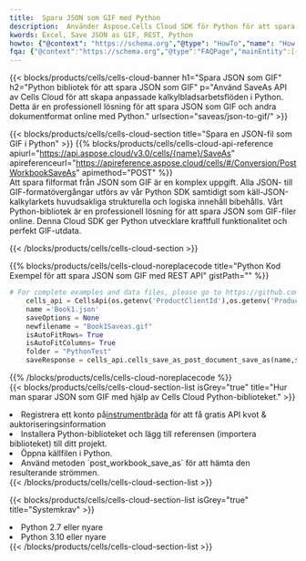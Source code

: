 ```yaml
---
title:  Spara JSON som GIF med Python
description:  Använder Aspose.Cells Cloud SDK för Python för att spara JSON-formatfil som GIF-formatfil.
kwords: Excel, Save JSON as GIF, REST, Python
howto: {"@context": "https://schema.org","@type": "HowTo","name": "How to save JSON as GIF using the Cells Cloud Python library.","description": "How to save JSON as GIF using the Cells Cloud Python library.","image": {"@type": "ImageObject"},"url": "/python/saveas/json-to-gif/","step": [{ "@type": "HowToStep","name": "How to save JSON as GIF using the Cells Cloud Python library. step 1", "image": {"@type": "ImageObject",},"url": "/python/saveas/json-to-gif/","text": "Register an account at <a href='https://dashboard.aspose.cloud/'>Dashboard</a> to get free API quota & authorization details",},{ "@type": "HowToStep","name": "How to save JSON as GIF using the Cells Cloud Python library. step 1", "image": {"@type": "ImageObject",},"url": "/python/saveas/json-to-gif/","text": "Install Python library and add the reference (import the library) to your project.",},{ "@type": "HowToStep","name": "How to save JSON as GIF using the Cells Cloud Python library. step 1", "image": {"@type": "ImageObject",},"url": "/python/saveas/json-to-gif/","text": "Open the source file in Python.",},{ "@type": "HowToStep","name": "How to save JSON as GIF using the Cells Cloud Python library. step 1", "image": {"@type": "ImageObject",},"url": "/python/saveas/json-to-gif/","text": "Use the `post_workbook_save_as` method to retrieve the resulting stream.",}, ],"supply": {"@type": "HowToSupply","name": "document"},"tool": [{"@type": "HowToTool","name": "PyCharm, Visual Studio Code, Sublime, Eclipse"},{"@type": "HowToTool","name": "Aspose Cells"}],"totalTime": "PT6M"}
fqa: {"@context":"https://schema.org","@type":"FAQPage","mainEntity":[{"@type":"Question","name":"Why save file as other formats file in C# using REST API?","acceptedAnswer":{"@type":"Answer","text":"Documents are encoded in many ways, and some files may be incompatible with the software you use. To open and read such files, just save them as appropriate file formats.<br/><ol><li>Install .NET SDK and add the reference (import the library) to your project.</li><li>Open the source file in C# using REST API.</li><li>Call the PostWorkbookSaveAsRequest() method, passing an output filename with required extension.</li><li>Get the result of save as a separate file.</li></ol>"}},{"@type":"Question","name":"What file formats can I save as with your C# library?","acceptedAnswer":{"@type":"Answer","text":"We support a variety of file formats for conversion using .NET library, including XLSX, Excel, xls , PDF, CSV, HTML, Markdown, XML, PNG, JPG, TIFF, Json, TXT and many more."}},{"@type":"Question","name":"What is the maximum allowed file size for conversion using this .NET library?","acceptedAnswer":{"@type":"Answer","text":"There are no file size limits for format conversions using .NET library."}}]}
---
```

{{< blocks/products/cells/cells-cloud-banner h1="Spara JSON som GIF" h2="Python bibliotek för att spara JSON som GIF" p="Använd SaveAs API av Cells Cloud för att skapa anpassade kalkylbladsarbetsflöden i Python. Detta är en professionell lösning för att spara JSON som GIF och andra dokumentformat online med Python." urlsection="saveas/json-to-gif/" >}}

{{< blocks/products/cells/cells-cloud-section title="Spara en JSON-fil som GIF i Python" >}}
{{% blocks/products/cells/cells-cloud-api-reference apiurl="https://api.aspose.cloud/v3.0/cells/{name}/SaveAs" apireferenceurl="https://apireference.aspose.cloud/cells/#/Conversion/PostWorkbookSaveAs" apimethod="POST" %}}
<br/>
Att spara filformat från JSON som GIF är en komplex uppgift. Alla JSON- till GIF-formatövergångar utförs av vår Python SDK samtidigt som käll-JSON-kalkylarkets huvudsakliga strukturella och logiska innehåll bibehålls. Vårt Python-bibliotek är en professionell lösning för att spara JSON som GIF-filer online. Denna Cloud SDK ger Python utvecklare kraftfull funktionalitet och perfekt GIF-utdata.

{{< /blocks/products/cells/cells-cloud-section >}}

{{% blocks/products/cells/cells-cloud-noreplacecode title="Python Kod Exempel för att spara JSON som GIF med REST API" gistPath="" %}}
  
```python
# For complete examples and data files, please go to https://github.com/aspose-cells-cloud/aspose-cells-cloud-python/
    cells_api = CellsApi(os.getenv('ProductClientId'),os.getenv('ProductClientSecret'))
    name ='Book1.json'    
    saveOptions = None
    newfilename = "Book1Saveas.gif"
    isAutoFitRows= True
    isAutoFitColumns= True
    folder = "PythonTest"
    saveResponse = cells_api.cells_save_as_post_document_save_as(name,save_options=saveOptions, newfilename=(folder +'/' + newfilename),folder=folder)
```
  
{{% /blocks/products/cells/cells-cloud-noreplacecode %}}
<br/>
{{< blocks/products/cells/cells-cloud-section-list isGrey="true" title="Hur man sparar JSON som GIF med hjälp av Cells Cloud Python-biblioteket." >}}
<li> Registrera ett konto på<a href="https://dashboard.aspose.cloud/">instrumentbräda</a> för att få gratis API kvot & auktoriseringsinformation</li>
<li>Installera Python-biblioteket och lägg till referensen (importera biblioteket) till ditt projekt.</li>
<li>Öppna källfilen i Python.</li>
<li>Använd metoden `post_workbook_save_as` för att hämta den resulterande strömmen.</li>
{{< /blocks/products/cells/cells-cloud-section-list >}}

{{< blocks/products/cells/cells-cloud-section-list isGrey="true" title="Systemkrav" >}}
<li>Python 2.7 eller nyare</li>
<li>Python 3.10 eller nyare</li>
{{< /blocks/products/cells/cells-cloud-section-list >}}
